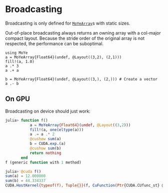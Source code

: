 # Broadcasting

Broadcasting is only defined for [`MoYeArray`](@ref)s with static sizes. 

Out-of-place broadcasting always returns an owning array with a col-major compact layout. 
Because the stride order of the original array is not respected, the performance can be suboptimal.

```@repl bc
using MoYe
a = MoYeArray{Float64}(undef, @Layout((3,2), (2,1)))
fill!(a, 1.0)
a .* 3
a .+ a
```

```@repl bc
b = MoYeArray{Float64}(undef, @Layout((3,), (2,))) # Create a vector
a .- b 
```
## On GPU
Broadcasting on device should just work:

```julia
julia> function f()
           a = MoYeArray{Float64}(undef, @Layout((3,2)))
           fill!(a, one(eltype(a)))
           a .= a .* 2
           @cushow sum(a)
           b = CUDA.exp.(a)
           @cushow sum(b)
           return nothing
       end
f (generic function with 1 method)

julia> @cuda f()
sum(a) = 12.000000
sum(b) = 44.334337
CUDA.HostKernel{typeof(f), Tuple{}}(f, CuFunction(Ptr{CUDA.CUfunc_st} @0x0000026e00ca1af0, CuModule(Ptr{CUDA.CUmod_st} @0x0000026e15cfc900, CuContext(0x0000026da1fff8b0, instance e5a1871b578f5adb))), CUDA.KernelState(Ptr{Nothing} @0x0000000204e00000))
```
